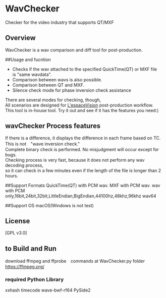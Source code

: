 # WavChecker
Checker for the video industry that supports QT/MXF

## Overview
WavChecker is a wav comparison and diff tool for post-production.

##Usage and fucntion



- Checks if the wav attached to the specified QuickTime(QT) or MXF file is "same wavdata".  
- Comparison between wavs is also possible.
- Comparison between QT and MXF.
- Silence check mode for phase inversion check assistance

There are several modes for checking, though,  
All scenarios are designed for [L'espaceVision](https://www.lespace.co.jp/) post-production workflow.  
This tool is in-house tool.
Try it out and see if it has the features you need:)

## wavChecker Process features
If there is a difference, it displays the difference in each frame based on TC.  
This is not　"wave inversion check."  
Complete binary check is performed. No misjudgment will occur except for bugs.  
Checking process is very fast, because it does not perform any wav decoding process,  
so it can check in a few minutes even if the length of the file is longer than 2 hours.  

##Support Formats
QuickTime(QT) with PCM wav.
MXF with PCM wav.
wav with PCM only,16bit,24bit,32bit,LittleEndian,BigEndian,44100hz,48khz,96khz
wav64

##Support OS
macOS(Windows is not test)

## License
[GPL v3.0]

## to Build and Run
download ffmpeg and ffprobe　commands at WavChecker.py folder
https://ffmpeg.org/

### required Python Library
xxhash
timecode
wave-bwf-rf64
PySide2
